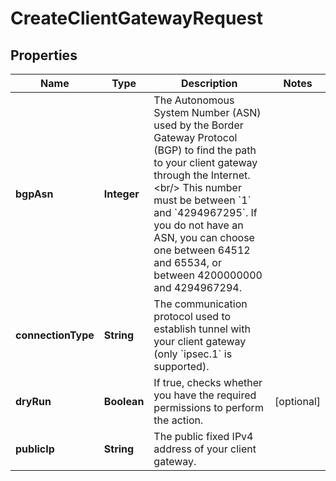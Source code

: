 

# CreateClientGatewayRequest


## Properties

| Name | Type | Description | Notes |
|------------ | ------------- | ------------- | -------------|
|**bgpAsn** | **Integer** | The Autonomous System Number (ASN) used by the Border Gateway Protocol (BGP) to find the path to your client gateway through the Internet. &lt;br/&gt; This number must be between &#x60;1&#x60; and &#x60;4294967295&#x60;. If you do not have an ASN, you can choose one between 64512 and 65534, or between 4200000000 and 4294967294. |  |
|**connectionType** | **String** | The communication protocol used to establish tunnel with your client gateway (only &#x60;ipsec.1&#x60; is supported). |  |
|**dryRun** | **Boolean** | If true, checks whether you have the required permissions to perform the action. |  [optional] |
|**publicIp** | **String** | The public fixed IPv4 address of your client gateway. |  |



